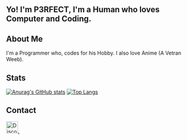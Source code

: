 ## Yo! I'm **P3RFECT**, I'm a Human who loves Computer and Coding.

## About Me
I'm a Programmer who, codes for his Hobby. I also love Anime (A Vetran Weeb).


## Stats
[![Anurag's GitHub stats](https://github-readme-stats.vercel.app/api?username=P3RFECT01&show_icons=true&theme=gotham)](https://github.com/anuraghazra/github-readme-stats)
[![Top Langs](https://github-readme-stats.vercel.app/api/top-langs/?username=P3RFECT01&layout=compact)](https://github.com/anuraghazra/github-readme-stats)

## Contact
<a href="https://emoji.gg/emoji/9349-discord-logo"><img src="https://cdn3.emoji.gg/emojis/9349-discord-logo.png" width="32px" height="32px" alt="Discord_Logo">.</a>
